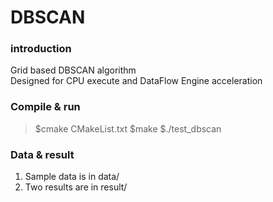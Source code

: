 DBSCAN
======

### introduction  
Grid based DBSCAN algorithm  
Designed for CPU execute and DataFlow Engine acceleration  

### Compile & run  
>  $cmake CMakeList.txt
>  $make
>  $./test_dbscan

### Data & result  
1. Sample data is in data/  
2. Two results are in result/  

